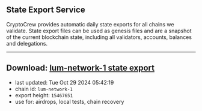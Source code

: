 ## State Export Service
CryptoCrew provides automatic daily state exports for all chains we validate. State export files can be used as genesis files and are a snapshot of the current blockchain state, including all validators, accounts, balances and delegations.

---
**Download: [lum-network-1 state export](https://dl-eu2.ccvalidators.com/SERVICE/lumnetwork/lum-network-1_export_15467651.json)**
---

- last updated: Tue Oct 29 2024 05:42:19
- chain id: `lum-network-1`
- export height: `15467651`
- use for: airdrops, local tests, chain recovery
